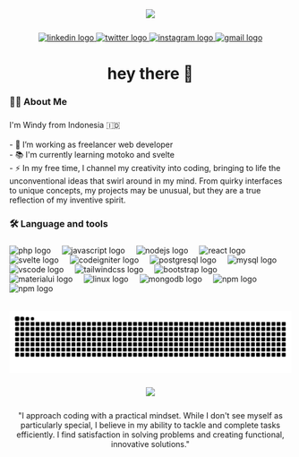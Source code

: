 <div align="center">
  <img height="250" src="https://drive.google.com/uc?export=view&id=1JUq_JtX7uqu-ZicJ1E8ELIXW5N7ffpAW"  />
</div>

###

<div align="center">
  <a href="https://www.linkedin.com/in/windy-riando-86913b337/" target="_blank">
    <img src="https://img.shields.io/static/v1?message=LinkedIn&logo=linkedin&label=&color=0077B5&logoColor=white&labelColor=&style=for-the-badge" height="25" alt="linkedin logo"  />
  </a>
  <a href="https://x.com/WindyRH2" target="_blank">
    <img src="https://img.shields.io/static/v1?message=Twitter&logo=twitter&label=&color=1DA1F2&logoColor=white&labelColor=&style=for-the-badge" height="25" alt="twitter logo"  />
  </a>
  <a href="https://www.instagram.com/windyrh15/" target="_blank">
    <img src="https://img.shields.io/static/v1?message=Instagram&logo=instagram&label=&color=E4405F&logoColor=white&labelColor=&style=for-the-badge" height="25" alt="instagram logo"  />
  </a>
  <a href="windyrdoko@gmail.com" target="_blank">
    <img src="https://img.shields.io/static/v1?message=Gmail&logo=gmail&label=&color=D14836&logoColor=white&labelColor=&style=for-the-badge" height="25" alt="gmail logo"  />
  </a>
</div>


###

<h1 align="center">hey there 👋</h1>

###

<h3 align="left">👩‍💻  About Me</h3>

###

<p align="left">I'm Windy from Indonesia 🇮🇩<br><br>- 🔭 I’m working as freelancer web developer<br>- 📚 I'm currently learning motoko and svelte<br>- ⚡ In my free time, I channel my creativity into coding, bringing to life the unconventional ideas that swirl around in my mind. From quirky interfaces to unique concepts, my projects may be unusual, but they are a true reflection of my inventive spirit.</p>

###

<h3 align="left">🛠 Language and tools</h3>

###

<div align="left">
  <img src="https://cdn.jsdelivr.net/gh/devicons/devicon/icons/php/php-original.svg" height="40" alt="php logo"  />
  <img width="12" />
  <img src="https://cdn.jsdelivr.net/gh/devicons/devicon/icons/javascript/javascript-original.svg" height="40" alt="javascript logo"  />
  <img width="12" />
  <img src="https://cdn.jsdelivr.net/gh/devicons/devicon/icons/nodejs/nodejs-original.svg" height="40" alt="nodejs logo"  />
  <img width="12" />
  <img src="https://cdn.jsdelivr.net/gh/devicons/devicon/icons/react/react-original.svg" height="40" alt="react logo"  />
  <img width="12" />
  <img src="https://cdn.jsdelivr.net/gh/devicons/devicon/icons/svelte/svelte-original.svg" height="40" alt="svelte logo"  />
  <img width="12" />
  <img src="https://cdn.jsdelivr.net/gh/devicons/devicon/icons/codeigniter/codeigniter-plain.svg" height="40" alt="codeigniter logo"  />
  <img width="12" />
  <img src="https://cdn.jsdelivr.net/gh/devicons/devicon/icons/postgresql/postgresql-original.svg" height="40" alt="postgresql logo"  />
  <img width="12" />
  <img src="https://cdn.jsdelivr.net/gh/devicons/devicon/icons/mysql/mysql-original.svg" height="40" alt="mysql logo"  />
  <img width="12" />
  <img src="https://cdn.jsdelivr.net/gh/devicons/devicon/icons/vscode/vscode-original.svg" height="40" alt="vscode logo"  />
  <img width="12" />
  <img src="https://cdn.jsdelivr.net/gh/devicons/devicon/icons/tailwindcss/tailwindcss-original-wordmark.svg" height="40" alt="tailwindcss logo"  />
  <img width="12" />
  <img src="https://cdn.jsdelivr.net/gh/devicons/devicon/icons/bootstrap/bootstrap-original.svg" height="40" alt="bootstrap logo"  />
  <img width="12" />
  <img src="https://cdn.jsdelivr.net/gh/devicons/devicon/icons/materialui/materialui-original.svg" height="40" alt="materialui logo"  />
  <img width="12" />
  <img src="https://cdn.jsdelivr.net/gh/devicons/devicon/icons/linux/linux-original.svg" height="40" alt="linux logo"  />
  <img width="12" />
  <img src="https://cdn.jsdelivr.net/gh/devicons/devicon/icons/mongodb/mongodb-original.svg" height="40" alt="mongodb logo"  />
  <img width="12" />
  <img src="https://cdn.jsdelivr.net/gh/devicons/devicon/icons/npm/npm-original-wordmark.svg" height="40" alt="npm logo"  />
  <img src="[https://cdn.jsdelivr.net/gh/devicons/devicon/icons/npm/npm-original-wordmark.svg](https://github-production-user-asset-6210df.s3.amazonaws.com/1312006/351657763-844ca364-4d71-42b3-aaec-4a6c3509ee2e.svg?X-Amz-Algorithm=AWS4-HMAC-SHA256&X-Amz-Credential=AKIAVCODYLSA53PQK4ZA%2F20250224%2Fus-east-1%2Fs3%2Faws4_request&X-Amz-Date=20250224T232029Z&X-Amz-Expires=300&X-Amz-Signature=521d877972b955642d0f6bba1e17a34710f126829b4fc0ac8bd7e34b3e5b0c02&X-Amz-SignedHeaders=host)" height="40" alt="npm logo"  />
</div>

###

<h6 align="center"></h6>

###

<img src="https://raw.githubusercontent.com/windyrh15/windyrh15/output/snake.svg" alt="Snake animation" />

###

<div align="center">
  <img height="150" src="https://i.imgflip.com/65efzo.gif"  />
</div>

###


<p align="center">"I approach coding with a practical mindset. While I don't see myself as particularly special, I believe in my ability to tackle and complete tasks efficiently. I find satisfaction in solving problems and creating functional, innovative solutions."</p>

###
